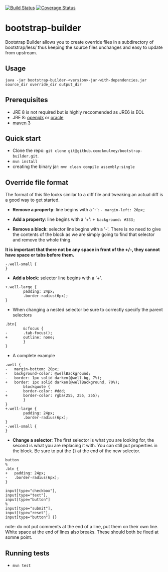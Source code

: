 [![Build Status](https://travis-ci.org/kmulvey/bootstrap-builder.png?branch=master)](https://travis-ci.org/kmulvey/bootstrap-builder)
[![Coverage Status](https://coveralls.io/repos/kmulvey/bootstrap-builder/badge.png?branch=master)](https://coveralls.io/r/kmulvey/bootstrap-builder?branch=master)

bootstrap-builder
=================

Bootstrap Builder allows you to create override files in a subdirectory of bootstrap/less/ thus keeping the source files unchanges and easy to update from upstream.

## Usage
`java -jar bootstrap-builder-<version>-jar-with-dependencies.jar source_dir override_dir output_dir`

## Prerequisites

* JRE 8 is not required but is highly reccomended as JRE6 is EOL
* JRE 8: [openjdk](http://openjdk.java.net/install/) or [oracle](http://www.oracle.com/technetwork/java/javase/downloads/index.html)
* [maven 3](https://maven.apache.org/download.cgi)


## Quick start

* Clone the repo: `git clone git@github.com:kmulvey/bootstrap-builder.git`.
* `mvn install`
* creating the binary jar: `mvn clean compile assembly:single`


## Override file format

The format of this file looks similar to a diff file and tweaking an actual diff is a good way to get started.

* **Remove a property**: line begins with a '-':
`- margin-left: 20px;`

* **Add a property**: line begins with a '+':
`+ background: #333;`

* **Remove a block**: selector line begins with a '-'.  There is no need to give the contents of the block as we are simply going to find that selector and remove the whole thing.

**It is important that there not be any space in front of the +/-, they cannot have space or tabs before them.**

```
-.well-small {
}
```

* **Add a block**: selector line begins with a '+'.
```
+.well-large {
		padding: 24px;
		.border-radius(6px);
}
```

* When changing a nested selector be sure to correctly specify the parent selectors
```
.btn{
		&:focus {
-		.tab-focus();
+		outline: none;
		}
}
```

* A complete example
```
.well {
-	margin-bottom: 20px;
-	background-color: @wellBackground;
-	border: 1px solid darken(@well-bg, 7%);
+	border: 1px solid darken(@wellBackground, 70%);
		blockquote {
-		border-color: #ddd;
+		border-color: rgba(255, 255, 255);
		}
}
+.well-large {
		padding: 24px;
		.border-radius(6px);
}
-.well-small {
}
```

* **Change a selector**: The first selector is what you are looking for, the second is what you are replacing it with. You can still put properties in the block. Be sure to put the {} at the end of the new selector.
```
button
%
.btn {
+	padding: 24px;
-	.border-radius(6px);
}
```
```
input[type="checkbox"],
input[type="text"],
input[type="button"] 
%
input[type="submit"],
input[type="reset"],
input[type="button"] {}
```


note: do not put comments at the end of a line, put them on their own line.  White space at the end of lines also breaks.  These should both be fixed at somne point.  


## Running tests

* `mvn test`
